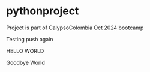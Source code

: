 # pythonproject

Project is part of CalypsoColombia Oct 2024 bootcamp

Testing push again

HELLO WORLD

Goodbye World